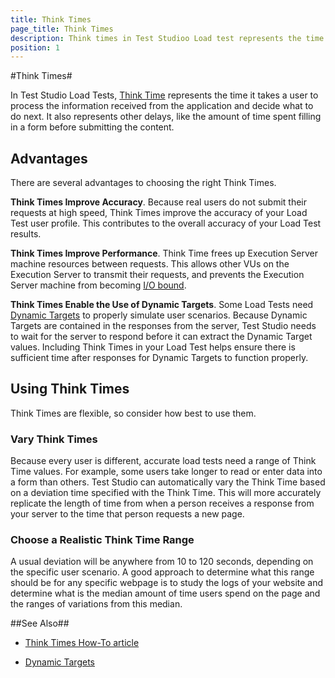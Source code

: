 ```yaml
---
title: Think Times
page_title: Think Times
description: Think times in Test Studioo Load test represents the time it takes a user to process the information received from the application and decide what to do next. It also represents other delays, like the amount of time spent filling in a form before submitting the content. Advantages if choosing the right Think Times in Test Studio load test. 
position: 1
---
```

#Think Times#

In Test Studio Load Tests, <a href="/features/testing-types/load-testing/think-times" target="_blank">Think Time</a> represents the time it takes a user to process the information received from the application and decide what to do next. It also represents other delays, like the amount of time spent filling in a form before submitting the content.

## Advantages ##

There are several advantages to choosing the right Think Times.

**Think Times Improve Accuracy**. Because real users do not submit their requests at high speed, Think Times improve the accuracy of your Load Test user profile. This contributes to the overall accuracy of your Load Test results.
 
**Think Times Improve Performance**. Think Time frees up Execution Server machine resources between requests. This allows other VUs on the Execution Server to transmit their requests, and prevents the Execution Server machine from becoming <a href="https://www.gartner.com/it-glossary/io-bound" target="_blank">I/O bound</a>.

**Think Times Enable the Use of Dynamic Targets**. Some Load Tests need <a href="/features/testing-types/load-testing/dynamic-targets" target="_blank">Dynamic Targets</a> to properly simulate user scenarios. Because Dynamic Targets are contained in the responses from the server, Test Studio needs to wait for the server to respond before it can extract the Dynamic Target values. Including Think Times in your Load Test helps ensure there is sufficient time after responses for Dynamic Targets to function properly.

## Using Think Times ##

Think Times are flexible, so consider how best to use them.

### Vary Think Times ###

Because every user is different, accurate load tests need a range of Think Time values. For example, some users take longer to read or enter data into a form than others. Test Studio can automatically vary the Think Time based on a deviation time specified with the Think Time. This will more accurately replicate the length of time from when a person receives a response from your server to the time that person requests a new page.

### Choose a Realistic Think Time Range ###

A usual deviation will be anywhere from 10 to 120 seconds, depending on the specific user scenario. A good approach to determine what this range should be for any specific webpage is to study the logs of your website and determine what is the median amount of time users spend on the page and the ranges of variations from this median.


##See Also##

* <a href="/features/testing-types/load-testing/think-times" target="_blank">Think Times How-To article</a>

* <a href="/features/testing-types/load-testing/dynamic-targets" target="_blank">Dynamic Targets</a>


